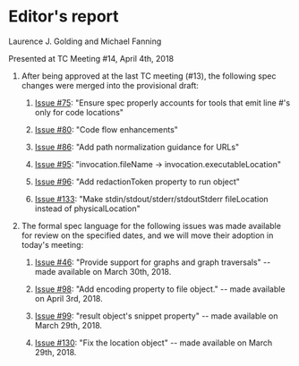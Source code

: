 # Editor's report

Laurence J. Golding and Michael Fanning

Presented at TC Meeting #14, April 4th, 2018

1. After being approved at the last TC meeting (#13), the following spec changes were merged into the provisional draft:

    1. [Issue #75](https://github.com/oasis-tcs/sarif-spec/issues/75): "Ensure spec properly accounts for tools that emit line #'s only for code locations"

    2. [Issue #80](https://github.com/oasis-tcs/sarif-spec/issues/80): "Code flow enhancements"

    3. [Issue #86](https://github.com/oasis-tcs/sarif-spec/issues/86): "Add path normalization guidance for URLs"

    4. [Issue #95](https://github.com/oasis-tcs/sarif-spec/issues/95): "invocation.fileName -> invocation.executableLocation"

    5. [Issue #96](https://github.com/oasis-tcs/sarif-spec/issues/96): "Add redactionToken property to run object"

    6. [Issue #133](https://github.com/oasis-tcs/sarif-spec/issues/133): "Make stdin/stdout/stderr/stdoutStderr fileLocation instead of physicalLocation"

2. The formal spec language for the following issues was made available for review on the specified dates, and we will move their adoption in today's meeting:

    1. [Issue #46](https://github.com/oasis-tcs/sarif-spec/issues/46): "Provide support for graphs and graph traversals" -- made available on March 30th, 2018.

    2. [Issue #98](https://github.com/oasis-tcs/sarif-spec/issues/98): "Add encoding property to file object." -- made available on April 3rd, 2018.

    3. [Issue #99](https://github.com/oasis-tcs/sarif-spec/issues/99): "result object's snippet property" -- made available on March 29th, 2018.

    4. [Issue #130](https://github.com/oasis-tcs/sarif-spec/issues/130): "Fix the location object" -- made available on March 29th, 2018.